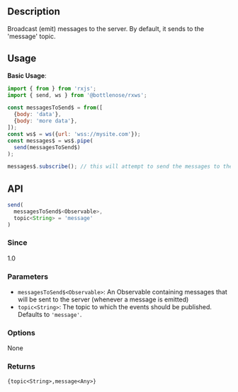 ## Description

Broadcast (emit) messages to the server. By default, it sends to the 'message' topic.

## Usage

**Basic Usage**:
```javascript
import { from } from 'rxjs';
import { send, ws } from '@bottlenose/rxws';

const messagesToSend$ = from([
  {body: 'data'},
  {body: 'more data'},
]);
const ws$ = ws({url: 'wss://mysite.com'});
const messages$ = ws$.pipe(
  send(messagesToSend$)
);

messages$.subscribe(); // this will attempt to send the messages to the server
```

## API
```typescript
send(
  messagesToSend$<Observable>,
  topic<String> = 'message'
)
```

### Since
1.0

### Parameters
* `messagesToSend$<Observable>`: An Observable containing messages that will be sent to the server (whenever a message is emitted)
* `topic<String>`: The topic to which the events should be published. Defaults to `'message'`.

### Options
None

### Returns
`{topic<String>,message<Any>}`

